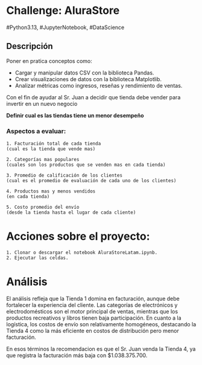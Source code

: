 # Challenge: AluraStore

#Python3.13, #JupyterNotebook, #DataScience

## Descripción

Poner en pratica conceptos como:
- Cargar y manipular datos CSV con la biblioteca Pandas.    
- Crear visualizaciones de datos con la biblioteca Matplotlib.    
- Analizar métricas como ingresos, reseñas y rendimiento de ventas.

Con el fin de ayudar al Sr. Juan a decidir que tienda debe vender para invertir en un nuevo negocio

  **Definir cual es las tiendas tiene un menor desempeño**

### Aspectos a evaluar:

    1. Facturación total de cada tienda 
    (cual es la tienda que vende mas)
    
    2. Categorías mas populares 
    (cuales son los productos que se venden mas en cada tienda)
    
    3. Promedio de calificación de los clientes 
    (cual es el promedio de evaluación de cada uno de los clientes)

    4. Productos mas y menos vendidos 
    (en cada tienda)

    5. Costo promedio del envío 
    (desde la tienda hasta el lugar de cada cliente)

# Acciones sobre el proyecto:

    1. Clonar o descargar el notebook AluraStoreLatam.ipynb.
    2. Ejecutar las celdas.

# Análisis

El análisis refleja que la Tienda 1 domina en facturación, aunque debe fortalecer la experiencia del cliente. Las categorías de electrónicos y electrodomésticos son el motor principal de ventas, mientras que los productos recreativos y libros tienen baja participación. En cuanto a la logística, los costos de envío son relativamente homogéneos, destacando la Tienda 4 como la más eficiente en costos de distribución pero menor facturación.

En esos términos la recomendacion es que el Sr. Juan venda la Tienda 4, ya que registra la facturación más baja con $1.038.375.700.